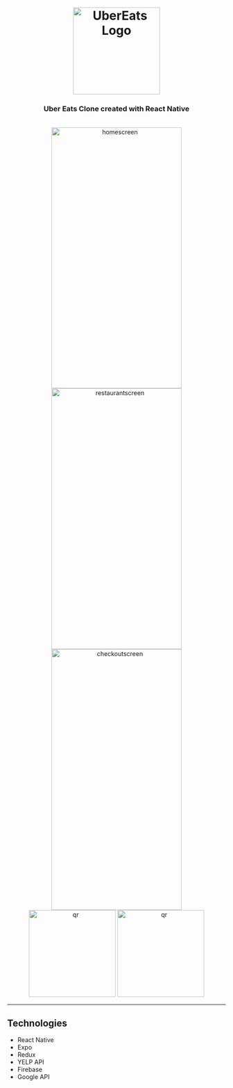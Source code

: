<h1 align="center">
  <img width="200px" src="https://upload.wikimedia.org/wikipedia/commons/thumb/b/b3/Uber_Eats_2020_logo.svg/1280px-Uber_Eats_2020_logo.svg.png" alt="UberEats Logo" />
  <br />
</h1>

<h3 align="center">
   Uber  Eats Clone created with React Native</a>
</h3>

<div style="display: inline_block" align="center"><br>
  <img width="300px" height="600px" style="object-fit: contain" src="https://user-images.githubusercontent.com/75967993/201351909-66954258-36c6-4221-84e9-134ebb187af6.png" alt="homescreen"/>
  <img width="300px" height="600px"" style="object-fit: contain" src="https://user-images.githubusercontent.com/75967993/201351917-bc4906a0-0b48-4a84-b9c9-c852309a6c81.png" alt="restaurantscreen" />
  <img width="300px" height="600px" style="object-fit: contain" src="https://user-images.githubusercontent.com/75967993/201351906-c867a13f-3290-4f3f-8413-926b26e50363.png" alt="checkoutscreen" />
</div>

<div align="center">
  <a href="#"><img src="https://qr.expo.dev/expo-go?owner=flexnerr&slug=uber&releaseChannel=default&host=exp.host" alt="qr" width="200" height="200" /></a>
  <a href="#"><img src="https://user-images.githubusercontent.com/99184393/182557606-b36f2540-1260-42bf-b547-ed5832e3615e.png" alt="qr" width="200" height="200" /></a>
</div>

---

## Technologies

- React Native
- Expo
- Redux
- YELP API
- Firebase
- Google API
